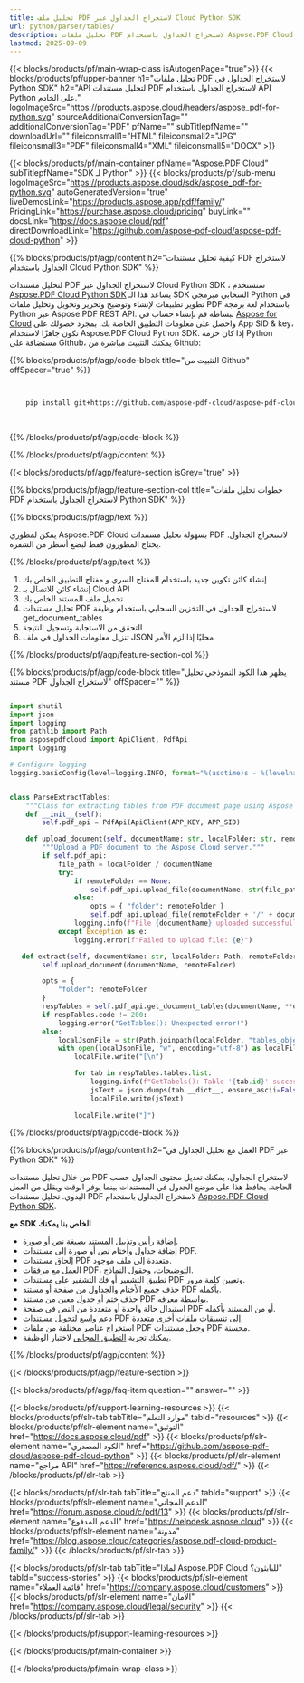 ```yaml
---
title: تحليل ملف PDF لاستخراج الجداول عبر Cloud Python SDK
url: python/parser/tables/
description: تحليل ملفات PDF لاستخراج الجداول باستخدام Aspose.PDF Cloud SDK لـ Python. تعزيز الاكتشاف والفهرسة.
lastmod: 2025-09-09
---
```


{{< blocks/products/pf/main-wrap-class isAutogenPage="true">}}
{{< blocks/products/pf/upper-banner h1="تحليل ملفات PDF لاستخراج الجداول في Python SDK" h2="API لتحليل مستندات PDF لاستخراج الجداول باستخدام API Python على الخادم." logoImageSrc="https://products.aspose.cloud/headers/aspose_pdf-for-python.svg" sourceAdditionalConversionTag="" additionalConversionTag="PDF" pfName="" subTitlepfName="" downloadUrl="" fileiconsmall1="HTML" fileiconsmall2="JPG" fileiconsmall3="PDF" fileiconsmall4="XML" fileiconsmall5="DOCX" >}}

{{< blocks/products/pf/main-container pfName="Aspose.PDF Cloud" subTitlepfName="SDK لـ Python" >}}
{{< blocks/products/pf/sub-menu logoImageSrc="https://products.aspose.cloud/sdk/aspose_pdf-for-python.svg"
autoGeneratedVersion="true"
liveDemosLink="https://products.aspose.app/pdf/family/" PricingLink="https://purchase.aspose.cloud/pricing" buyLink="" docsLink="https://docs.aspose.cloud/pdf"  directDownloadLink="https://github.com/aspose-pdf-cloud/aspose-pdf-cloud-python" >}}

{{% blocks/products/pf/agp/content h2="كيفية تحليل مستندات PDF لاستخراج الجداول باستخدام Cloud Python SDK" %}}

لتحليل مستندات PDF لاستخراج الجداول عبر Cloud Python SDK ، سنستخدم
[Aspose.PDF Cloud Python SDK](https://products.aspose.cloud/pdf/python/)
يساعد هذا الـ SDK السحابي مبرمجي Python في تطوير تطبيقات لإنشاء وتوضيح وتحرير وتحويل وتحليل ملفات PDF باستخدام لغة برمجة Python عبر Aspose.PDF REST API. ببساطة قم بإنشاء حساب في [Aspose for Cloud](https://dashboard.aspose.cloud/#/apps) واحصل على معلومات التطبيق الخاصة بك. بمجرد حصولك على App SID & key، تكون جاهزًا لاستخدام Aspose.PDF Cloud Python SDK. إذا كان حزمة Python مستضافة على Github، يمكنك التثبيت مباشرة من Github:

{{% blocks/products/pf/agp/code-block title="التثبيت من Github" offSpacer="true" %}}

```bash

     
    pip install git+https://github.com/aspose-pdf-cloud/aspose-pdf-cloud-python.git
     
     

```

{{% /blocks/products/pf/agp/code-block %}}

{{% /blocks/products/pf/agp/content %}}

{{< blocks/products/pf/agp/feature-section isGrey="true" >}}

{{% blocks/products/pf/agp/feature-section-col title="خطوات تحليل ملفات PDF لاستخراج الجداول باستخدام Python SDK" %}}

{{% blocks/products/pf/agp/text %}}

يمكن لمطوري Aspose.PDF Cloud بسهولة تحليل مستندات PDF لاستخراج الجداول. يحتاج المطورون فقط لبضع أسطر من الشفرة.

{{% /blocks/products/pf/agp/text %}}

1. إنشاء كائن تكوين جديد باستخدام المفتاح السري و مفتاح التطبيق الخاص بك
1. إنشاء كائن للاتصال بـ Cloud API
1. تحميل ملف المستند الخاص بك
1. تحليل مستندات PDF لاستخراج الجداول في التخزين السحابي باستخدام وظيفة get_document_tables
1. التحقق من الاستجابة وتسجيل النتيجة
1. تنزيل معلومات الجداول في ملف JSON محليًا إذا لزم الأمر

{{% /blocks/products/pf/agp/feature-section-col %}}

{{% blocks/products/pf/agp/code-block title="يظهر هذا الكود النموذجي تحليل مستند PDF لاستخراج الجداول" offSpacer="" %}}

```python

import shutil
import json
import logging
from pathlib import Path
from asposepdfcloud import ApiClient, PdfApi
import logging

# Configure logging
logging.basicConfig(level=logging.INFO, format="%(asctime)s - %(levelname)s - %(message)s")


class ParseExtractTables:
    """Class for extracting tables from PDF document page using Aspose PDF Cloud API."""
    def __init__(self):
        self.pdf_api = PdfApi(ApiClient(APP_KEY, APP_SID)

    def upload_document(self, documentName: str, localFolder: str, remoteFolder: str):
        """Upload a PDF document to the Aspose Cloud server."""
        if self.pdf_api:
            file_path = localFolder / documentName
            try:
                if remoteFolder == None:
                    self.pdf_api.upload_file(documentName, str(file_path))
                else:
                    opts = { "folder": remoteFolder }
                    self.pdf_api.upload_file(remoteFolder + '/' + documentName, file_path)
                logging.info(f"File {documentName} uploaded successfully.")
            except Exception as e:
                logging.error(f"Failed to upload file: {e}")

   def extract(self, documentName: str, localFolder: Path, remoteFolder: Path):
        self.upload_document(documentName, remoteFolder)

        opts = {
            "folder": remoteFolder
        }
        respTables = self.pdf_api.get_document_tables(documentName, **opts)
        if respTables.code != 200:
            logging.error("GetTables(): Unexpected error!")
        else:
            localJsonFile = str(Path.joinpath(localFolder, "tables_objects.json"))
            with open(localJsonFile, "w", encoding="utf-8") as localFile:
                localFile.write("[\n")

                for tab in respTables.tables.list:
                    logging.info(f"GetTabels(): Table '{tab.id}' successfully extracted from the document '{documentName}'.")
                    jsText = json.dumps(tab.__dict__, ensure_ascii=False, default=str, indent=4) + ",\n\n"
                    localFile.write(jsText)
                
                localFile.write("]")
```

{{% /blocks/products/pf/agp/code-block %}}

{{% blocks/products/pf/agp/content h2="العمل مع تحليل الجداول في PDF عبر Python SDK" %}}

من خلال تحليل مستندات PDF لاستخراج الجداول، يمكنك تعديل محتوى الجداول حسب الحاجة. يحافظ هذا على موضع الجدول في المستندات بينما يوفر الوقت ويقلل من العمل اليدوي.
تحليل مستندات PDF لاستخراج الجداول باستخدام [Aspose.PDF Cloud Python SDK](https://products.aspose.cloud/pdf/python/).

**مع SDK الخاص بنا يمكنك**

+ إضافة رأس وتذييل المستند بصيغة نص أو صورة.
+ إضافة جداول وأختام نص أو صورة إلى مستندات PDF.
+ إلحاق مستندات PDF متعددة إلى ملف موجود.
+ العمل مع مرفقات PDF، التوضيحات، وحقول النماذج.
+ تطبيق التشفير أو فك التشفير على مستندات PDF وتعيين كلمة مرور.
+ حذف جميع الأختام والجداول من صفحة أو مستند PDF بأكمله.
+ حذف ختم أو جدول معين من مستند PDF بواسطة معرفه.
+ استبدال حالة واحدة أو متعددة من النص في صفحة PDF أو من المستند بأكمله.
+ دعم واسع لتحويل مستندات PDF إلى تنسيقات ملفات أخرى متعددة.
+ استخراج عناصر مختلفة من ملفات PDF وجعل مستندات PDF محسنة.
+ يمكنك تجربة [التطبيق المجاني](https://products.aspose.app/pdf/) لاختبار الوظيفة.

{{% /blocks/products/pf/agp/content %}}

{{< /blocks/products/pf/agp/feature-section >}}

{{< blocks/products/pf/agp/faq-item question="" answer="" >}}

{{< blocks/products/pf/support-learning-resources >}}
{{< blocks/products/pf/slr-tab tabTitle="موارد التعلم" tabId="resources" >}}
{{< blocks/products/pf/slr-element name="التوثيق" href="https://docs.aspose.cloud/pdf" >}}
{{< blocks/products/pf/slr-element name="الكود المصدري" href="https://github.com/aspose-pdf-cloud/aspose-pdf-cloud-python" >}}
{{< blocks/products/pf/slr-element name="مراجع API" href="https://reference.aspose.cloud/pdf/" >}}
{{< /blocks/products/pf/slr-tab >}}

{{< blocks/products/pf/slr-tab tabTitle="دعم المنتج" tabId="support" >}}
{{< blocks/products/pf/slr-element name="الدعم المجاني" href="https://forum.aspose.cloud/c/pdf/13" >}}
{{< blocks/products/pf/slr-element name="الدعم المدفوع" href="https://helpdesk.aspose.cloud" >}}
{{< blocks/products/pf/slr-element name="مدونة" href="https://blog.aspose.cloud/categories/aspose.pdf-cloud-product-family/" >}}
{{< /blocks/products/pf/slr-tab >}}

{{< blocks/products/pf/slr-tab tabTitle="لماذا Aspose.PDF Cloud للبايثون؟" tabId="success-stories" >}}
{{< blocks/products/pf/slr-element name="قائمة العملاء" href="https://company.aspose.cloud/customers" >}}
{{< blocks/products/pf/slr-element name="الأمان" href="https://company.aspose.cloud/legal/security" >}}
{{< /blocks/products/pf/slr-tab >}}

{{< /blocks/products/pf/support-learning-resources >}}

{{< /blocks/products/pf/main-container >}}

{{< /blocks/products/pf/main-wrap-class >}}

